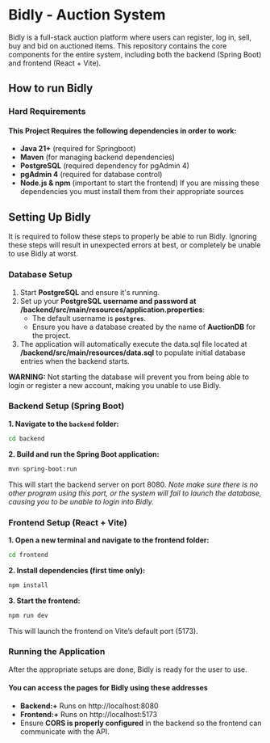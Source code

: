 # Bidly - Auction System
Bidly is a full-stack auction platform where users can register, log in, sell, buy and bid on auctioned items. 
This repository contains the core components for the entire system, including both the backend (Spring Boot) and frontend (React + Vite).

## How to run Bidly

### Hard Requirements
#### This Project Requires the following dependencies in order to work:
- **Java 21+** (required for Springboot)
- **Maven** (for managing backend dependencies)
- **PostgreSQL** (required dependency for pgAdmin 4)
- **pgAdmin 4** (required for database control)
- **Node.js & npm** (important to start the frontend)
If you are missing these dependencies you must install them from their appropriate sources

## Setting Up Bidly
It is required to follow these steps to properly be able to run Bidly. Ignoring these steps will result in unexpected errors at best, or completely be unable to use Bidly at worst.

### Database Setup 

1. Start **PostgreSQL** and ensure it's running.
2. Set up your **PostgreSQL username and password at /backend/src/main/resources/application.properties**:
   - The default username is **`postgres`**.
   - Ensure you have a database created by the name of **AuctionDB** for the project.
3. The application will automatically execute the data.sql file located at **/backend/src/main/resources/data.sql** to populate initial database entries when the backend starts.

**WARNING:** Not starting the database will prevent you from being able to login or register a new account, making you unable to use Bidly.

### Backend Setup (Spring Boot)

**1. Navigate to the `backend` folder:**
   ```sh
   cd backend
   ```
**2. Build and run the Spring Boot application:**
   ```sh
   mvn spring-boot:run
   ```
   This will start the backend server on port 8080.
   *Note make sure there is no other program using this port, or the system will fail to launch the database, causing you to be unable to login into Bidly.*


### Frontend Setup (React + Vite)

**1. Open a new terminal and navigate to the frontend folder:**

   ```sh
   cd frontend
   ```

**2. Install dependencies (first time only):**

   ```sh
   npm install
   ```

**3. Start the frontend:**

   ```sh
   npm run dev
   ```

This will launch the frontend on Vite’s default port (5173).


### Running the Application

After the appropriate setups are done, Bidly is ready for the user to use.

#### You can access the pages for Bidly using these addresses
- **Backend:+** Runs on http://localhost:8080
- **Frontend:+** Runs on http://localhost:5173
- Ensure **CORS is properly configured** in the backend so the frontend can communicate with the API.
